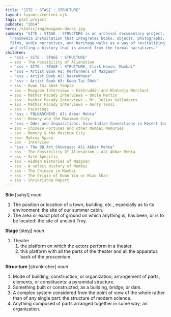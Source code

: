 ```yaml
---
title: "SITE : STAGE : STRUCTURE"
layout: layouts/content.njk
tags: past project
pubdate: "2014"
hero: /static/img/mazgaon-docks.jpg
summary: "SITE : STAGE : STRUCTURE is an archival documentary project. It is a
  Transmedia Installation that integrates books, objects, photographs, short
  films, audio narratives, and heritage walks as a way of revitalizing memories
  and telling a history that is absent from the formal narratives."
children:
  - "sss ~ SITE : STAGE : STRUCTURE"
  - sss ~ The Possibility of Alienation
  - "sss ~ SITE : STAGE : STRUCTURE, Clark House, Mumbai"
  - "sss ~ Artist Book #1: Performers of Mazgaon"
  - "sss ~ Artist Book #2: Daarukhana"
  - "sss ~ Artist Book #3: Kwan Tai Shek"
  - sss ~ Kwan Tai Shek Temple
  - sss ~ Mazgaon Interviews – Fakhruddin and Khateeja Merchant
  - sss ~ Mathar Pacady Interviews – Uncle Martin
  - sss ~ Mathar Pacady Interviews – Mr. Julius Valladares
  - sss ~ Mathar Pacady Interviews – Aunty Tessi
  - sss ~ Paintings
  - "sss ~ FOLKARCHIVE: Ali Akbar Mehta"
  - sss ~ Memory and the Maximum City
  - "sss ~ Odes and Inquisitions: Sino-Indian Connections in Recent Indian Art"
  - sss ~ Chinese Fortunes and other Mumbai Memories
  - sss ~ Memory & the Maximum City
  - sss~ Making Space
  - sss ~ Interview
  - "sss ~ The BB Art Showcase: Ali Akbar Mehta"
  - sss ~ The Possibility Of Alienation – Ali Akbar Mehta
  - sss ~ Site Specific
  - sss ~ Hidden Histories of Mazgoan
  - sss ~ A select History of Mumbai
  - sss ~ The Chinese in Mumbai
  - sss ~ The Origin of Kwan Yin or Miao Shan
  - sss ~ Shrikrishna Report
---
```

**Site** \[sahyt] _noun_

1. The position or location of a town, building, etc., especially as to its environment: the site of our summer cabin.
2. The area or exact plot of ground on which anything is, has been, or is to be located: the site of ancient Troy.

**Stage** \[steyj] _noun_

1. Theater
   1. the platform on which the actors perform in a theater.
   2. this platform with all the parts of the theater and all the apparatus back of the proscenium.

**Struc·ture** \[struhk-cher] _noun_

1. Mode of building, construction, or organization; arrangement of parts, elements, or constituents: a pyramidal structure.
2. Something built or constructed, as a building, bridge, or dam.
3. A complex system considered from the point of view of the whole rather than of any single part: the structure of modern science.
4. Anything composed of parts arranged together in some way; an organization.
